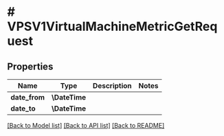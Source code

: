 # # VPSV1VirtualMachineMetricGetRequest

## Properties

Name | Type | Description | Notes
------------ | ------------- | ------------- | -------------
**date_from** | **\DateTime** |  |
**date_to** | **\DateTime** |  |

[[Back to Model list]](../../README.md#models) [[Back to API list]](../../README.md#endpoints) [[Back to README]](../../README.md)
